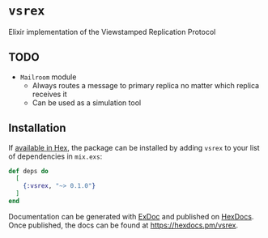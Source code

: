 # `vsrex`

Elixir implementation of the Viewstamped Replication Protocol

## TODO

- `Mailroom` module
  - Always routes a message to primary replica no matter which replica receives it
  - Can be used as a simulation tool

## Installation

If [available in Hex](https://hex.pm/docs/publish), the package can be installed
by adding `vsrex` to your list of dependencies in `mix.exs`:

```elixir
def deps do
  [
    {:vsrex, "~> 0.1.0"}
  ]
end
```

Documentation can be generated with [ExDoc](https://github.com/elixir-lang/ex_doc)
and published on [HexDocs](https://hexdocs.pm). Once published, the docs can
be found at <https://hexdocs.pm/vsrex>.

